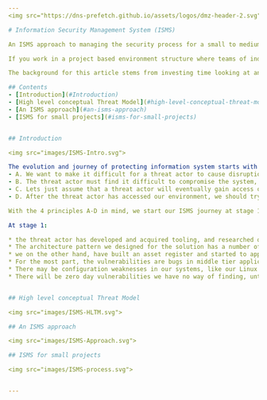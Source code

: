 ```yaml
---
<img src="https://dns-prefetch.github.io/assets/logos/dmz-header-2.svg" width="100%" height="10%">

# Information Security Management System (ISMS)

An ISMS approach to managing the security process for a small to medium sized project.

If you work in a project based environment structure where teams of individuals are corralled by a project management team effort to build and deploy a solution, and along the way, you have to work out how to secure the environments being constructed, then this article may help you get a grasp of a methodology that you can start using with relatively low effort.

The background for this article stems from investing time looking at an improved appoach to the controlled risk based methods we can apply to projects

## Contents
- [Introduction](#Introduction)
- [High level conceptual Threat Model](#high-level-conceptual-threat-model)
- [An ISMS approach](#an-isms-approach)
- [ISMS for small projects](#isms-for-small-projects)


## Introduction

<img src="images/ISMS-Intro.svg">

The evolution and journey of protecting information system starts with 4 basic principles, which are:
- A. We want to make it difficult for a threat actor to cause disruption
- B. The threat actor must find it difficult to compromise the system, so the actor gives up and tries the systems of another organisation, but mostly because we should at least try to protect our information assets, and keep the actor out of our environments.
- C. Lets just assume that a threat actor will eventually gain access our systems.  We be real here, a threat actor will event gain access to our systems.  There are a lot of talented hackers in the world, and some of them have access to Breach Attack Simulation tooling, and others have access to the WhiteRabbitNeo AI tools which are in the news this week (late October 2024).  Other hackers, no names mentioned, have very deep pockets, and the most comprehensive tools, plus artfully designed, developed, and purchased vendor application backdoors.  So, when a professional hack team eventually steps into our environment, we want all the trip wires and anomalous behaviour monitoring, to fire event notifications at our SIEM/SOAR services.
- D. After the threat actor has accessed our environment, we should try to keep the actor tied down to the original compromised system, and prevent any further pivoting, or expanding of operations. At the very least we can then kick the attacker off the system and perform restore from a good backup point.  Obviously we will mitigate the exploited vulnerabilities and harden the affected system.

With the 4 principles A-D in mind, we start our ISMS journey at stage 1 (see the diagram).

At stage 1:

* the threat actor has developed and acquired tooling, and researched our staff and organisational footprint, and are now ready to start a chain of events that will lead to compromising our systems. It’s worth bearing in mind that ethical hackers report that 90% of the effort to mount a successful attack is focussed on reconnaissance.
* The architecture pattern we designed for the solution has a number of weakness, for example, our internet facing solution does not have a Next Generation Firewall and/or WAF at the border of the public facing network.  Unusual in a professionally managed corporate DMZ, but highly likely in a IaaS cloud solution created by an IT consultancy business, or one of your non IT shadow cloud enthusiasts.
* we on the other hand, have built an asset register and started to appreciate the we have some vulnerabilities that we should mitigate.
* For the most part, the vulnerabilities are bugs in middle tier application systems and host operating system packages.
* There may be configuration weaknesses in our systems, like our Linux password complexity algorithm allows zero length passwords, or poor security policies attached to our Cloud Tenancy.
* There will be zero day vulnerabilities we have no way of finding, until they are published.


## High level conceptual Threat Model

<img src="images/ISMS-HLTM.svg">

## An ISMS approach

<img src="images/ISMS-Approach.svg">

## ISMS for small projects

<img src="images/ISMS-process.svg">


---
```

